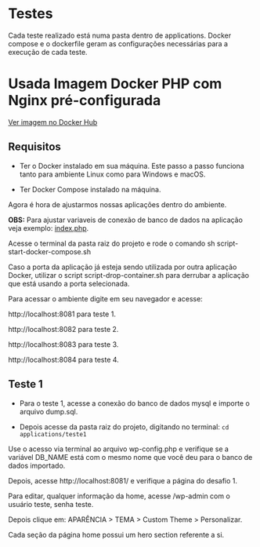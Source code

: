 # Testes
Cada teste realizado está numa pasta dentro de applications. Docker compose e o dockerfile geram as configurações necessárias para a execução de cada teste.
# Usada Imagem Docker PHP com Nginx pré-configurada
[Ver imagem no Docker Hub](https://hub.docker.com/repository/docker/lfelipeapo/php-nginx-web/general)

## Requisitos
- Ter o Docker instalado em sua máquina. Este passo a passo funciona tanto para ambiente Linux como para Windows e macOS.

- Ter Docker Compose instalado na máquina.

Agora é hora de ajustarmos nossas aplicações dentro do ambiente.

<b>OBS:</b> Para ajustar variaveis de conexão de banco de dados na aplicação veja exemplo: [index.php](./applications/php1/public/index.php).

Acesse o terminal da pasta raiz do projeto e rode o comando sh script-start-docker-compose.sh

Caso a porta da aplicação já esteja sendo utilizada por outra aplicação Docker, utilizar o script script-drop-container.sh para derrubar a aplicação que está usando a porta selecionada.

Para acessar o ambiente digite em seu navegador e acesse:

http://localhost:8081 para teste 1.

http://localhost:8082 para teste 2.

http://localhost:8083 para teste 3.

http://localhost:8084 para teste 4.

## Teste 1

- Para o teste 1, acesse a conexão do banco de dados mysql e importe o arquivo dump.sql.

- Depois acesse da pasta raiz do projeto, digitando no terminal:
`cd applications/teste1`

Use o acesso via terminal ao arquivo wp-config.php e verifique se a variável DB_NAME está com o mesmo nome que você deu para o banco de dados importado.

Depois, acesse http://localhost:8081/ e verifique a página do desafio 1.

Para editar, qualquer informação da home, acesse /wp-admin com o usuário teste, senha teste.

Depois clique em: APARÊNCIA > TEMA > Custom Theme > Personalizar.

Cada seção da página home possui um hero section referente a si.